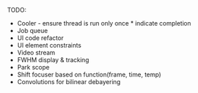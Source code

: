 TODO:
- Cooler - ensure thread is run only once * indicate completion
- Job queue
- UI code refactor
- UI element constraints
- Video stream
- FWHM display & tracking
- Park scope
- Shift focuser based on function(frame, time, temp)
- Convolutions for bilinear debayering

